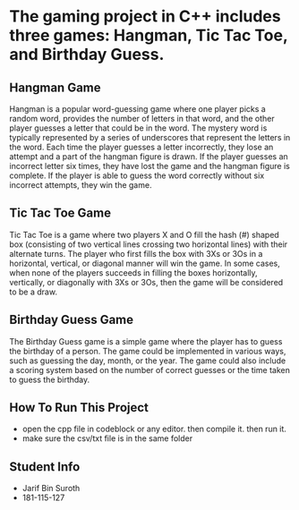 # The gaming project in C++ includes three games: Hangman, Tic Tac Toe, and Birthday Guess.

## Hangman Game

Hangman is a popular word-guessing game where one player picks a random word, provides the number of letters in that word, and the other player guesses a letter that could be in the word. The mystery word is typically represented by a series of underscores that represent the letters in the word. Each time the player guesses a letter incorrectly, they lose an attempt and a part of the hangman figure is drawn. If the player guesses an incorrect letter six times, they have lost the game and the hangman figure is complete. If the player is able to guess the word correctly without six incorrect attempts, they win the game.

## Tic Tac Toe Game

Tic Tac Toe is a game where two players X and O fill the hash (#) shaped box (consisting of two vertical lines crossing two horizontal lines) with their alternate turns. The player who first fills the box with 3Xs or 3Os in a horizontal, vertical, or diagonal manner will win the game. In some cases, when none of the players succeeds in filling the boxes horizontally, vertically, or diagonally with 3Xs or 3Os, then the game will be considered to be a draw.

## Birthday Guess Game

The Birthday Guess game is a simple game where the player has to guess the birthday of a person. The game could be implemented in various ways, such as guessing the day, month, or the year. The game could also include a scoring system based on the number of correct guesses or the time taken to guess the birthday.

## How To Run This Project

- open the cpp file in codeblock or any editor. then compile it. then run it. 
- make sure the csv/txt file is in the same folder

## Student Info 
- Jarif Bin Suroth
- 181-115-127

